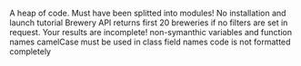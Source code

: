 A heap of code. Must have been splitted into modules!
No installation and launch tutorial
Brewery API returns first 20 breweries if no filters are set in request. Your results are incomplete!
non-symanthic variables and function names
camelCase must be used in class field names
code is not formatted completely
